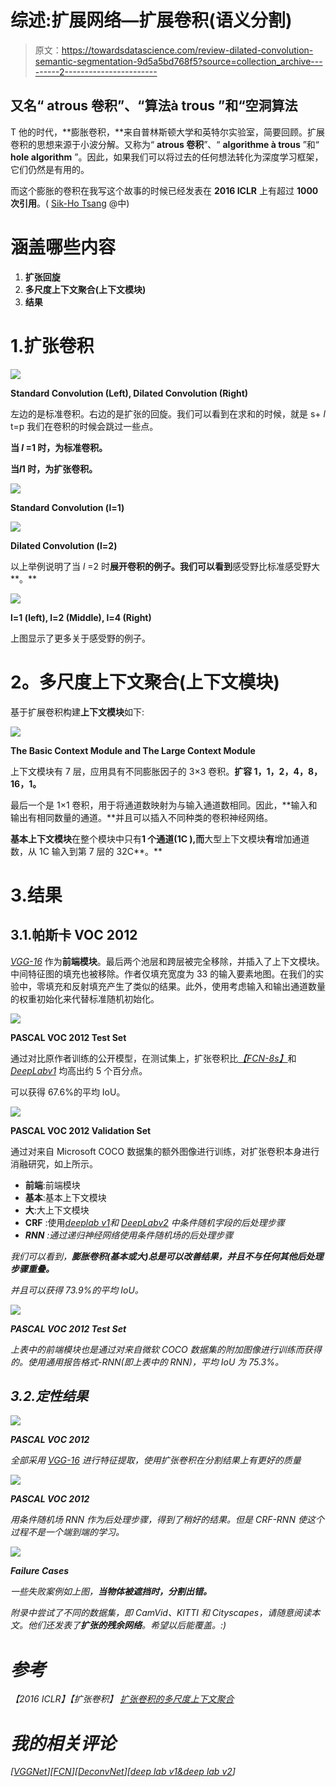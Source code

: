 # 综述:扩展网络—扩展卷积(语义分割)

> 原文：<https://towardsdatascience.com/review-dilated-convolution-semantic-segmentation-9d5a5bd768f5?source=collection_archive---------2----------------------->

## 又名“ **atrous 卷积**”、“**算法à trous** ”和“**空洞算法**

T 他的时代，**膨胀卷积，**来自普林斯顿大学和英特尔实验室，简要回顾。扩展卷积的思想来源于小波分解。又称为“ **atrous 卷积**”、“ **algorithme à trous** ”和“ **hole algorithm** ”。因此，如果我们可以将过去的任何想法转化为深度学习框架，它们仍然是有用的。

而这个膨胀的卷积在我写这个故事的时候已经发表在 **2016 ICLR** 上有超过 **1000 次引用**。( [Sik-Ho Tsang](https://medium.com/u/aff72a0c1243?source=post_page-----9d5a5bd768f5--------------------------------) @中)

# 涵盖哪些内容

1.  **扩张回旋**
2.  **多尺度上下文聚合(上下文模块)**
3.  **结果**

# 1.扩张卷积

![](img/9e3e6cabce90ce1aa524137ea8015b85.png)

**Standard Convolution (Left), Dilated Convolution (Right)**

左边的是标准卷积。右边的是扩张的回旋。我们可以看到在求和的时候，就是 s+ *l* t=p 我们在卷积的时候会跳过一些点。

**当 *l* =1 时，为标准卷积。**

**当*l*1 时，为扩张卷积。**

![](img/52771ad7e88ddc79d0325bf94af65e3b.png)

**Standard Convolution (l=1)**

![](img/a11a4a1628e788bc92394e2004470128.png)

**Dilated Convolution (l=2)**

以上举例说明了当 *l* =2 时**展开卷积的例子。我们可以看到**感受野比标准感受野大**。**

![](img/186bca6f4f13418c459406d119cd6227.png)

**l=1 (left), l=2 (Middle), l=4 (Right)**

上图显示了更多关于感受野的例子。

# **2。多尺度上下文聚合(上下文模块)**

基于扩展卷积构建**上下文模块**如下:

![](img/48393ffef07ba6ea5355903de02a9c26.png)

**The Basic Context Module and The Large Context Module**

上下文模块有 7 层，应用具有不同膨胀因子的 3×3 卷积。**扩容 1，1，2，4，8，16，1。**

最后一个是 1×1 卷积，用于将通道数映射为与输入通道数相同。因此，**输入和输出有相同数量的通道。**并且可以插入不同种类的卷积神经网络。

**基本上下文模块**在整个模块中只有**1 个通道(1C ),而**大型上下文模块**有**增加通道数，从 1C 输入到第 7 层的 32C**。**

# 3.结果

## 3.1.帕斯卡 VOC 2012

[*VGG-16*](https://medium.com/coinmonks/paper-review-of-vggnet-1st-runner-up-of-ilsvlc-2014-image-classification-d02355543a11) 作为**前端模块**。最后两个池层和跨层被完全移除，并插入了上下文模块。中间特征图的填充也被移除。作者仅填充宽度为 33 的输入要素地图。在我们的实验中，零填充和反射填充产生了类似的结果。此外，使用考虑输入和输出通道数量的权重初始化来代替标准随机初始化。

![](img/82bb45961eb22370aed6d88f7c839b24.png)

**PASCAL VOC 2012 Test Set**

通过对比原作者训练的公开模型，在测试集上，扩张卷积比[*【FCN-8s】*](/review-fcn-semantic-segmentation-eb8c9b50d2d1)和 [*DeepLabv1*](/review-deeplabv1-deeplabv2-atrous-convolution-semantic-segmentation-b51c5fbde92d) 均高出约 5 个百分点。

可以获得 67.6%的平均 IoU。

![](img/9fe34d020c16c0b1a168e5dd43b26842.png)

**PASCAL VOC 2012 Validation Set**

通过对来自 Microsoft COCO 数据集的额外图像进行训练，对扩张卷积本身进行消融研究，如上所示。

*   **前端**:前端模块
*   **基本**:基本上下文模块
*   **大**:大上下文模块
*   **CRF** :使用[*deeplab v1*](/review-deeplabv1-deeplabv2-atrous-convolution-semantic-segmentation-b51c5fbde92d)*和 [*DeepLabv2*](/review-deeplabv1-deeplabv2-atrous-convolution-semantic-segmentation-b51c5fbde92d) 中条件随机字段的后处理步骤*
*   ***RNN** :通过递归神经网络使用条件随机场的后处理步骤*

*我们可以看到，**膨胀卷积(基本或大)总是可以改善结果，并且不与任何其他后处理步骤重叠。***

*并且可以获得 73.9%的平均 IoU。*

*![](img/b0381ac0a5fd9e12dcbfb90b78e6af0a.png)*

***PASCAL VOC 2012 Test Set***

*上表中的前端模块也是通过对来自微软 COCO 数据集的附加图像进行训练而获得的。使用通用报告格式-RNN(即上表中的 RNN)，平均 IoU 为 75.3%。*

## *3.2.定性结果*

*![](img/72cec15fea04876ab293b3bbdc06d158.png)*

***PASCAL VOC 2012***

*全部采用 [*VGG-16*](https://medium.com/coinmonks/paper-review-of-vggnet-1st-runner-up-of-ilsvlc-2014-image-classification-d02355543a11) 进行特征提取，使用扩张卷积在分割结果上有更好的质量*

*![](img/3d259873f3ca3e92e316738bfc0eb80c.png)*

***PASCAL VOC 2012***

*用条件随机场 RNN 作为后处理步骤，得到了稍好的结果。但是 CRF-RNN 使这个过程不是一个端到端的学习。*

*![](img/fc451f9476d842d9705feb0a77f15b33.png)*

***Failure Cases***

*一些失败案例如上图，**当物体被遮挡时，分割出错。***

*附录中尝试了不同的数据集，即 CamVid、KITTI 和 Cityscapes，请随意阅读本文。他们还发表了**扩张的残余网络**。希望以后能覆盖。:)*

# *参考*

*【2016 ICLR】【扩张卷积】
[扩张卷积的多尺度上下文聚合](https://arxiv.org/abs/1511.07122)*

# *我的相关评论*

*[[VGGNet](https://medium.com/coinmonks/paper-review-of-vggnet-1st-runner-up-of-ilsvlc-2014-image-classification-d02355543a11)][[FCN](/review-fcn-semantic-segmentation-eb8c9b50d2d1)][[DeconvNet](/review-deconvnet-unpooling-layer-semantic-segmentation-55cf8a6e380e)][[deep lab v1&deep lab v2](/review-deeplabv1-deeplabv2-atrous-convolution-semantic-segmentation-b51c5fbde92d)]*